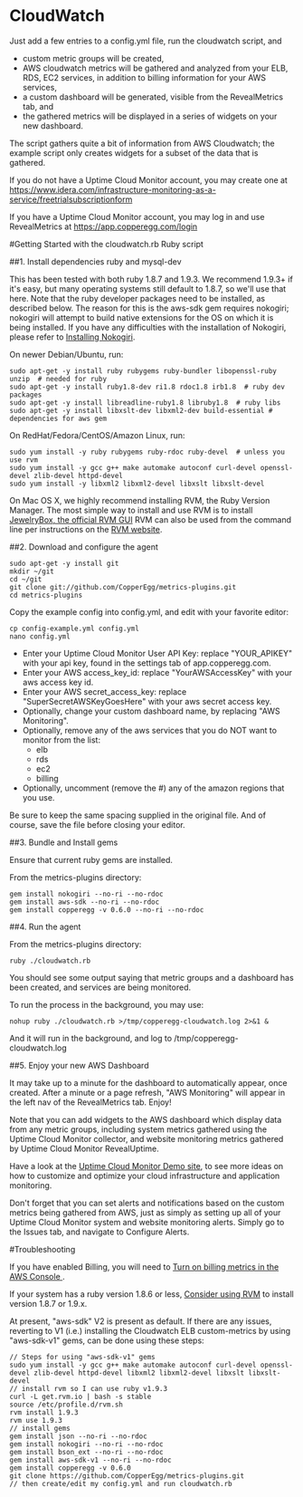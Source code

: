 CloudWatch
=============

Just add a few entries to a config.yml file, run the cloudwatch script, and
  - custom metric groups will be created,
  - AWS cloudwatch metrics will be gathered and analyzed from your ELB, RDS, EC2 services, in addition to billing information for your AWS services,
  - a custom dashboard will be generated, visible from the RevealMetrics tab, and
  - the gathered metrics will be displayed in a series of widgets on your new dashboard.

The script gathers quite a bit of information from AWS Cloudwatch; the example script only creates widgets for a subset of the data that is gathered.

If you do not have a Uptime Cloud Monitor account, you may create one at <https://www.idera.com/infrastructure-monitoring-as-a-service/freetrialsubscriptionform>

If you have a Uptime Cloud Monitor account, you may log in and use RevealMetrics at <https://app.copperegg.com/login>

#Getting Started with the cloudwatch.rb Ruby script

##1. Install dependencies ruby and mysql-dev

This has been tested with both ruby 1.8.7 and 1.9.3.  We recommend 1.9.3+ if it's easy,
but many operating systems still default to 1.8.7, so we'll use that here.
Note that the ruby developer packages need to be installed, as described below. The reason for this is the aws-sdk gem requires nokogiri; nokogiri will attempt to build native extensions for the OS on which it is being installed.
If you have any difficulties with the installation of Nokogiri, please refer to [Installing Nokogiri](http://nokogiri.org/tutorials/installing_nokogiri.html).


On newer Debian/Ubuntu, run:

    sudo apt-get -y install ruby rubygems ruby-bundler libopenssl-ruby unzip  # needed for ruby
    sudo apt-get -y install ruby1.8-dev ri1.8 rdoc1.8 irb1.8  # ruby dev packages
    sudo apt-get -y install libreadline-ruby1.8 libruby1.8  # ruby libs
    sudo apt-get -y install libxslt-dev libxml2-dev build-essential # dependencies for aws gem

On RedHat/Fedora/CentOS/Amazon Linux, run:

    sudo yum install -y ruby rubygems ruby-rdoc ruby-devel  # unless you use rvm
    sudo yum install -y gcc g++ make automake autoconf curl-devel openssl-devel zlib-devel httpd-devel
    sudo yum install -y libxml2 libxml2-devel libxslt libxslt-devel

On Mac OS X, we highly recommend installing RVM, the Ruby Version Manager. The most simple way to install and use RVM is to install [JewelryBox, the official RVM GUI](http://unfiniti.com/software/mac/jewelrybox)
RVM can also be used from the command line per instructions on the [RVM website](https://rvm.io).

##2. Download and configure the agent

    sudo apt-get -y install git
    mkdir ~/git
    cd ~/git
    git clone git://github.com/CopperEgg/metrics-plugins.git
    cd metrics-plugins

Copy the example config into config.yml, and edit with your favorite editor:

    cp config-example.yml config.yml
    nano config.yml

  - Enter your Uptime Cloud Monitor User API Key:  replace "YOUR\_APIKEY" with your api key, found in the settings tab of app.copperegg.com.
  - Enter your AWS access\_key\_id: replace "YourAWSAccessKey" with your aws access key id.
  - Enter your AWS secret\_access\_key: replace "SuperSecretAWSKeyGoesHere" with your aws secret access key.
  - Optionally, change your custom dashboard name, by replacing "AWS Monitoring".
  - Optionally, remove any of the aws services that you do NOT want to monitor from the list:
    - elb
    - rds
    - ec2
    - billing
  - Optionally, uncomment (remove the #) any of the amazon regions that you use.

Be sure to keep the same spacing supplied in the original file.
And of course, save the file before closing your editor.


##3. Bundle and Install gems

Ensure that current ruby gems are installed.

From the metrics-plugins directory:

    gem install nokogiri --no-ri --no-rdoc
    gem install aws-sdk --no-ri --no-rdoc
    gem install copperegg -v 0.6.0 --no-ri --no-rdoc

##4. Run the agent

From the metrics-plugins directory:

    ruby ./cloudwatch.rb

You should see some output saying that metric groups and a dashboard has been created, and services are being monitored.

To run the process in the background, you may use:

    nohup ruby ./cloudwatch.rb >/tmp/copperegg-cloudwatch.log 2>&1 &

And it will run in the background, and log to /tmp/copperegg-cloudwatch.log


##5. Enjoy your new AWS Dashboard

It may take up to a minute for the dashboard to automatically appear, once created.
After a minute or a page refresh, "AWS Monitoring" will appear in the left nav of the RevealMetrics tab.  Enjoy!

Note that you can add widgets to the AWS dashboard which display data from any metric groups, including system metrics gathered using the Uptime Cloud Monitor collector, and website monitoring metrics gathered by Uptime Cloud Monitor RevealUptime.

Have a look at the [Uptime Cloud Monitor Demo site](https://app.copperegg.com/demo), to see more ideas on how to customize and optimize your cloud infrastructure and application monitoring.

Don't forget that you can set alerts and notifications based on the custom metrics being gathered from AWS, just as simply as setting up all of your Uptime Cloud Monitor system and website monitoring alerts. Simply go to the Issues tab, and navigate to Configure Alerts.


#Troubleshooting

If you have enabled Billing, you will need to [Turn on billing metrics in the AWS Console ](http://docs.aws.amazon.com/AmazonCloudWatch/latest/DeveloperGuide/monitor_estimated_charges_with_cloudwatch.html#turning_on_billing_metrics).

If your system has a ruby version 1.8.6 or less, [Consider using RVM](https://rvm.io/) to install version 1.8.7 or 1.9.x.

At present, "aws-sdk" V2 is present as default. If there are any issues, reverting to V1 (i.e.) installing the Cloudwatch ELB custom-metrics by using "aws-sdk-v1" gems, can be done using these steps:

    // Steps for using "aws-sdk-v1" gems
    sudo yum install -y gcc g++ make automake autoconf curl-devel openssl-devel zlib-devel httpd-devel libxml2 libxml2-devel libxslt libxslt-devel
    // install rvm so I can use ruby v1.9.3
    curl -L get.rvm.io | bash -s stable
    source /etc/profile.d/rvm.sh
    rvm install 1.9.3
    rvm use 1.9.3
    // install gems
    gem install json --no-ri --no-rdoc
    gem install nokogiri --no-ri --no-rdoc
    gem install bson_ext --no-ri --no-rdoc
    gem install aws-sdk-v1 --no-ri --no-rdoc
    gem install copperegg -v 0.6.0
    git clone https://github.com/CopperEgg/metrics-plugins.git
    // then create/edit my config.yml and run cloudwatch.rb
